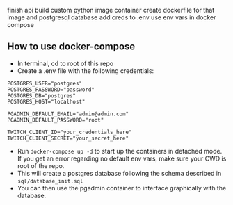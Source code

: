 finish api
build custom python image container
create dockerfile for that image and postgresql database
add creds to .env
use env vars in docker compose

## How to use docker-compose  

- In terminal, cd to root of this repo
- Create a .env file with the following credentials:
```
POSTGRES_USER="postgres"
POSTGRES_PASSWORD="password"
POSTGRES_DB="postgres"
POSTGRES_HOST="localhost"

PGADMIN_DEFAULT_EMAIL="admin@admin.com"
PGADMIN_DEFAULT_PASSWORD="root"

TWITCH_CLIENT_ID="your_credentials_here"
TWITCH_CLIENT_SECRET="your_secret_here"
```
- Run `docker-compose up -d` to start up the containers in detached mode. If you get an error regarding no default env vars, make sure your CWD is root of the repo. 
- This will create a postgres database following the schema described in `sql/database_init.sql`
- You can then use the pgadmin container to interface graphically with the database. 